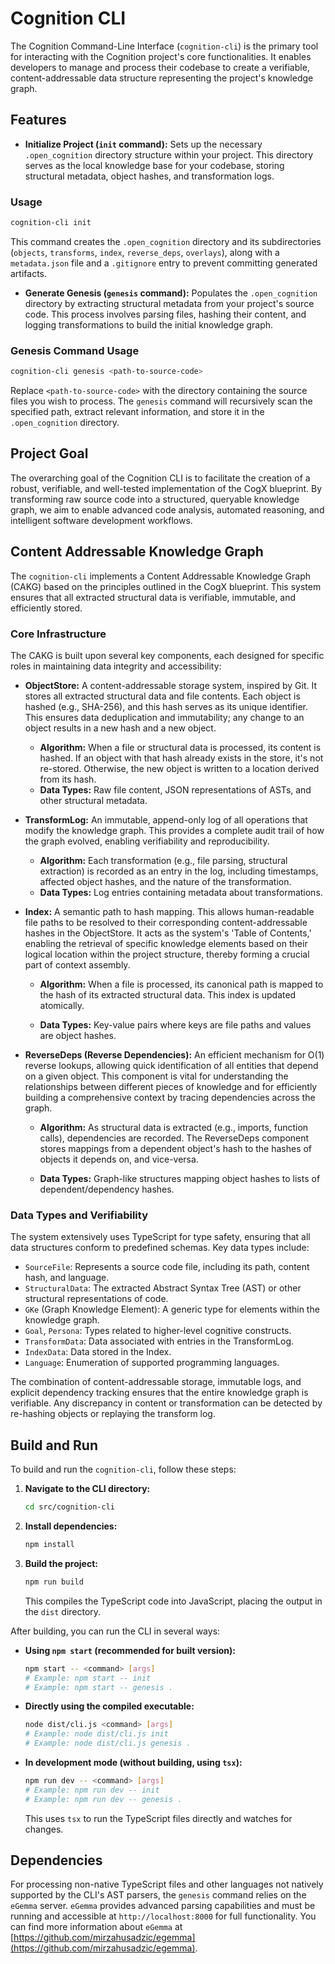 # Cognition CLI

The Cognition Command-Line Interface (`cognition-cli`) is the primary tool for interacting with the Cognition project's core functionalities. It enables developers to manage and process their codebase to create a verifiable, content-addressable data structure representing the project's knowledge graph.

## Features

- **Initialize Project (`init` command):** Sets up the necessary `.open_cognition` directory structure within your project. This directory serves as the local knowledge base for your codebase, storing structural metadata, object hashes, and transformation logs.

### Usage

```bash
cognition-cli init
```

This command creates the `.open_cognition` directory and its subdirectories (`objects`, `transforms`, `index`, `reverse_deps`, `overlays`), along with a `metadata.json` file and a `.gitignore` entry to prevent committing generated artifacts.

- **Generate Genesis (`genesis` command):** Populates the `.open_cognition` directory by extracting structural metadata from your project's source code. This process involves parsing files, hashing their content, and logging transformations to build the initial knowledge graph.

### Genesis Command Usage

```bash
cognition-cli genesis <path-to-source-code>
```

Replace `<path-to-source-code>` with the directory containing the source files you wish to process. The `genesis` command will recursively scan the specified path, extract relevant information, and store it in the `.open_cognition` directory.

## Project Goal

The overarching goal of the Cognition CLI is to facilitate the creation of a robust, verifiable, and well-tested implementation of the CogX blueprint. By transforming raw source code into a structured, queryable knowledge graph, we aim to enable advanced code analysis, automated reasoning, and intelligent software development workflows.

## Content Addressable Knowledge Graph

The `cognition-cli` implements a Content Addressable Knowledge Graph (CAKG) based on the principles outlined in the CogX blueprint. This system ensures that all extracted structural data is verifiable, immutable, and efficiently stored.

### Core Infrastructure

The CAKG is built upon several key components, each designed for specific roles in maintaining data integrity and accessibility:

- **ObjectStore:** A content-addressable storage system, inspired by Git. It stores all extracted structural data and file contents. Each object is hashed (e.g., SHA-256), and this hash serves as its unique identifier. This ensures data deduplication and immutability; any change to an object results in a new hash and a new object.
  - **Algorithm:** When a file or structural data is processed, its content is hashed. If an object with that hash already exists in the store, it's not re-stored. Otherwise, the new object is written to a location derived from its hash.
  - **Data Types:** Raw file content, JSON representations of ASTs, and other structural metadata.

- **TransformLog:** An immutable, append-only log of all operations that modify the knowledge graph. This provides a complete audit trail of how the graph evolved, enabling verifiability and reproducibility.
  - **Algorithm:** Each transformation (e.g., file parsing, structural extraction) is recorded as an entry in the log, including timestamps, affected object hashes, and the nature of the transformation.
  - **Data Types:** Log entries containing metadata about transformations.

- **Index:** A semantic path to hash mapping. This allows human-readable file paths to be resolved to their corresponding content-addressable hashes in the ObjectStore. It acts as the system's 'Table of Contents,' enabling the retrieval of specific knowledge elements based on their logical location within the project structure, thereby forming a crucial part of context assembly.
  - **Algorithm:** When a file is processed, its canonical path is mapped to the hash of its extracted structural data. This index is updated atomically.

  - **Data Types:** Key-value pairs where keys are file paths and values are object hashes.

- **ReverseDeps (Reverse Dependencies):** An efficient mechanism for O(1) reverse lookups, allowing quick identification of all entities that depend on a given object. This component is vital for understanding the relationships between different pieces of knowledge and for efficiently building a comprehensive context by tracing dependencies across the graph.
  - **Algorithm:** As structural data is extracted (e.g., imports, function calls), dependencies are recorded. The ReverseDeps component stores mappings from a dependent object's hash to the hashes of objects it depends on, and vice-versa.

  - **Data Types:** Graph-like structures mapping object hashes to lists of dependent/dependency hashes.

### Data Types and Verifiability

The system extensively uses TypeScript for type safety, ensuring that all data structures conform to predefined schemas. Key data types include:

- `SourceFile`: Represents a source code file, including its path, content hash, and language.
- `StructuralData`: The extracted Abstract Syntax Tree (AST) or other structural representations of code.
- `GKe` (Graph Knowledge Element): A generic type for elements within the knowledge graph.
- `Goal`, `Persona`: Types related to higher-level cognitive constructs.
- `TransformData`: Data associated with entries in the TransformLog.
- `IndexData`: Data stored in the Index.
- `Language`: Enumeration of supported programming languages.

The combination of content-addressable storage, immutable logs, and explicit dependency tracking ensures that the entire knowledge graph is verifiable. Any discrepancy in content or transformation can be detected by re-hashing objects or replaying the transform log.

## Build and Run

To build and run the `cognition-cli`, follow these steps:

1. **Navigate to the CLI directory:**

   ```bash
   cd src/cognition-cli
   ```

2. **Install dependencies:**

   ```bash
   npm install
   ```

3. **Build the project:**

   ```bash
   npm run build
   ```

   This compiles the TypeScript code into JavaScript, placing the output in the `dist` directory.

After building, you can run the CLI in several ways:

- **Using `npm start` (recommended for built version):**

  ```bash
  npm start -- <command> [args]
  # Example: npm start -- init
  # Example: npm start -- genesis .
  ```

- **Directly using the compiled executable:**

  ```bash
  node dist/cli.js <command> [args]
  # Example: node dist/cli.js init
  # Example: node dist/cli.js genesis .
  ```

- **In development mode (without building, using `tsx`):**

  ```bash
  npm run dev -- <command> [args]
  # Example: npm run dev -- init
  # Example: npm run dev -- genesis .
  ```

  This uses `tsx` to run the TypeScript files directly and watches for changes.

## Dependencies

For processing non-native TypeScript files and other languages not natively supported by the CLI's AST parsers, the `genesis` command relies on the `eGemma` server. `eGemma` provides advanced parsing capabilities and must be running and accessible at `http://localhost:8000` for full functionality. You can find more information about `eGemma` at [https://github.com/mirzahusadzic/egemma](https://github.com/mirzahusadzic/egemma).
